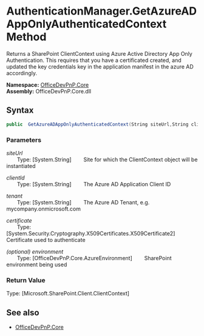 # AuthenticationManager.GetAzureADAppOnlyAuthenticatedContext Method  
Returns a SharePoint ClientContext using Azure Active Directory App Only Authentication. This requires that you have a certificated created, and updated the key credentials key in the application manifest in the azure AD accordingly.  

**Namespace:** [OfficeDevPnP.Core](OfficeDevPnP.Core.md)  
**Assembly:** OfficeDevPnP.Core.dll  
## Syntax
```C#
public  GetAzureADAppOnlyAuthenticatedContext(String siteUrl,String clientId,String tenant,X509Certificate2 certificate,AzureEnvironment environment)
```
### Parameters
*siteUrl*  
&emsp;&emsp;Type: [System.String] 
&emsp;&emsp;Site for which the ClientContext object will be instantiated  
  
*clientId*  
&emsp;&emsp;Type: [System.String] 
&emsp;&emsp;The Azure AD Application Client ID  
  
*tenant*  
&emsp;&emsp;Type: [System.String] 
&emsp;&emsp;The Azure AD Tenant, e.g. mycompany.onmicrosoft.com  
  
*certificate*  
&emsp;&emsp;Type: [System.Security.Cryptography.X509Certificates.X509Certificate2] 
&emsp;&emsp;Certificate used to authenticate  
  
*(optional) environment*  
&emsp;&emsp;Type: [OfficeDevPnP.Core.AzureEnvironment] 
&emsp;&emsp;SharePoint environment being used  
  
### Return Value
Type: [Microsoft.SharePoint.Client.ClientContext]  


## See also
- [OfficeDevPnP.Core](OfficeDevPnP.Core.md)
